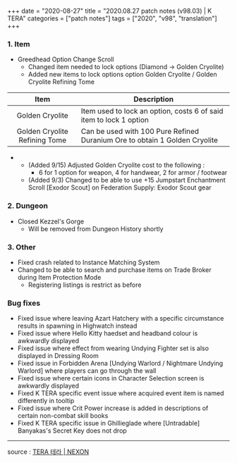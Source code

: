 +++
date = "2020-08-27"
title = "2020.08.27 patch notes (v98.03) | K TERA"
categories = ["patch notes"]
tags = ["2020", "v98", "translation"]
+++

### 1. Item
- Greedhead Option Change Scroll
  - Changed item needed to lock options (Diamond -> Golden Cryolite)
  - Added new items to lock options option Golden Cryolite / Golden Cryolite Refining Tome

| Item | Description |
| :-: | - |
| Golden Cryolite | Item used to lock an option, costs 6 of said item to lock 1 option |
| Golden Cryolite Refining Tome | Can be used with 100 Pure Refined Duranium Ore to obtain 1 Golden Cryolite |

- 
    - (Added 9/15) Adjusted Golden Cryolite cost to the following :
      - 6 for 1 option for weapon, 4 for handwear, 2 for armor / footwear
  - (Added 9/3) Changed to be able to use +15 Jumpstart Enchantment Scroll [Exodor Scout] on Federation Supply: Exodor Scout gear

### 2. Dungeon
- Closed Kezzel's Gorge
  - Will be removed from Dungeon History shortly

### 3. Other
- Fixed crash related to Instance Matching System
- Changed to be able to search and purchase items on Trade Broker during Item Protection Mode
  - Registering listings is restrict as before

### Bug fixes
- Fixed issue where leaving Azart Hatchery with a specific circumstance results in spawning in Highwatch instead
- Fixed issue where Hello Kitty haedset and headband colour is awkwardly displayed
- Fixed issue where effect from wearing Undying Fighter set is also displayed in Dressing Room
- Fixed issue in Forbidden Arena [Undying Warlord / Nightmare Undying Warlord] where players can go through the wall
- Fixed issue where certain icons in Character Selection screen is awkwardly displayed
- Fixed K TERA specific event issue where acquired event item is named differently in tooltip
- Fixed issue where Crit Power increase is added in descriptions of certain non-combat skill books
- Fixed K TERA specific issue in Ghillieglade where [Untradable] Banyakas's Secret Key does not drop

----

source : [TERA 테라 | NEXON](http://tera.nexon.com/news/update/view.aspx?n4articlesn=447)
